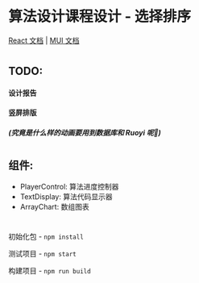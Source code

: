 # 算法设计课程设计 - 选择排序

[React 文档](https://react.docschina.org/docs/getting-started.html)
|
[MUI 文档](https://mui.com/zh/material-ui/getting-started/overview/)

#

## TODO:

#### 设计报告

#### 竖屏排版

##### (究竟是什么样的动画要用到数据库和 Ruoyi 呢🤔)

#

## 组件:

- PlayerControl: 算法进度控制器
- TextDisplay: 算法代码显示器
- ArrayChart: 数组图表

#

初始化包 - `npm install`

测试项目 - `npm start`

构建项目 - `npm run build`
